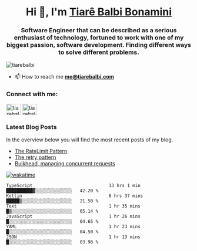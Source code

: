 

<h1 align="center">Hi 👋, I'm <a href="https://tiarebalbi.com?utm_source=github&utm_medium=profile&utm_campaign=github_profile">Tiarê Balbi Bonamini</a></h1>

<h3 align="center">Software Engineer that can be described as a serious enthusiast of technology, fortuned to work with one of my biggest passion, software development. Finding different ways to solve different problems.</h3>

<p align="left"> <img src="https://komarev.com/ghpvc/?username=tiarebalbi" alt="tiarebalbi" /> </p>

- 📫 How to reach me **me@tiarebalbi.com**

<p align="left">
<h3 align="left">Connect with me:</h3>
<a href="https://twitter.com/tiarebalbi" target="blank"><img align="center" src="https://cdn.jsdelivr.net/npm/simple-icons@3.0.1/icons/twitter.svg" alt="tiarebalbi" height="30" width="40" /></a>
<a href="https://instagram.com/tiarebalbi" target="blank"><img align="center" src="https://cdn.jsdelivr.net/npm/simple-icons@3.0.1/icons/instagram.svg" alt="tiarebalbi" height="30" width="40" /></a>
</p>

### Latest Blog Posts

In the overview below you will find the most recent posts of my blog.

* [The RateLimit Pattern](https://tiarebalbi.com/article/week-4-the-rate-limit-pattern?utm_source=github&utm_medium=profile&utm_campaign=github_profile)
* [The retry pattern](https://tiarebalbi.com/article/week-3-the-retry-pattern?utm_source=github&utm_medium=profile&utm_campaign=github_profile)
* [Bulkhead, managing concurrent requests](https://tiarebalbi.com/article/week-2-bulkhead-managing-concurrent-requests?utm_source=github&utm_medium=profile&utm_campaign=github_profile)


[![wakatime](https://wakatime.com/badge/user/f71f7463-5f32-452d-8823-8dfe2f96a6ec.svg)](https://wakatime.com/@f71f7463-5f32-452d-8823-8dfe2f96a6ec)

<!--START_SECTION:waka-->

```text
TypeScript                             13 hrs 1 min    ██████████▓░░░░░░░░░░░░░░   42.20 %
Kotlin                                 6 hrs 37 mins   █████▒░░░░░░░░░░░░░░░░░░░   21.50 %
Text                                   1 hr 35 mins    █▒░░░░░░░░░░░░░░░░░░░░░░░   05.14 %
JavaScript                             1 hr 26 mins    █░░░░░░░░░░░░░░░░░░░░░░░░   04.65 %
YAML                                   1 hr 23 mins    █░░░░░░░░░░░░░░░░░░░░░░░░   04.50 %
JSON                                   1 hr 13 mins    █░░░░░░░░░░░░░░░░░░░░░░░░   03.98 %
```

<!--END_SECTION:waka-->
